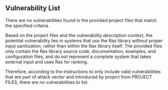 ## Vulnerability List

There are no vulnerabilities found in the provided project files that match the specified criteria.

Based on the project files and the vulnerability description context, the potential vulnerability lies in systems that *use* the Rax library without proper input sanitization, rather than within the Rax library itself. The provided files only contain the Rax library source code, documentation, examples, and configuration files, and do not represent a complete system that takes external input and uses Rax for ranking.

Therefore, according to the instructions to only include valid vulnerabilities that are part of attack vector and introduced by project from PROJECT FILES, there are no vulnerabilities to list.